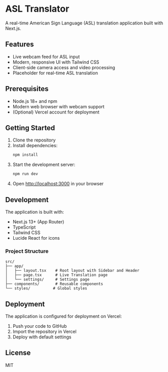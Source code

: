 # ASL Translator

A real-time American Sign Language (ASL) translation application built with Next.js.

## Features

- Live webcam feed for ASL input
- Modern, responsive UI with Tailwind CSS
- Client-side camera access and video processing
- Placeholder for real-time ASL translation

## Prerequisites

- Node.js 18+ and npm
- Modern web browser with webcam support
- (Optional) Vercel account for deployment

## Getting Started

1. Clone the repository
2. Install dependencies:
   ```bash
   npm install
   ```
3. Start the development server:
   ```bash
   npm run dev
   ```
4. Open [http://localhost:3000](http://localhost:3000) in your browser

## Development

The application is built with:
- Next.js 13+ (App Router)
- TypeScript
- Tailwind CSS
- Lucide React for icons

### Project Structure

```
src/
├── app/
│   ├── layout.tsx    # Root layout with Sidebar and Header
│   ├── page.tsx      # Live Translation page
│   └── settings/     # Settings page
├── components/       # Reusable components
└── styles/          # Global styles
```

## Deployment

The application is configured for deployment on Vercel:

1. Push your code to GitHub
2. Import the repository in Vercel
3. Deploy with default settings

## License

MIT 